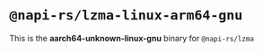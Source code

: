 # `@napi-rs/lzma-linux-arm64-gnu`

This is the **aarch64-unknown-linux-gnu** binary for `@napi-rs/lzma`
